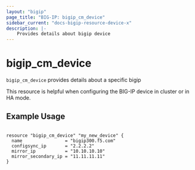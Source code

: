 ```yaml
---
layout: "bigip"
page_title: "BIG-IP: bigip_cm_device"
sidebar_current: "docs-bigip-resource-device-x"
description: |-
    Provides details about bigip device
---
```


# bigip_cm_device

`bigip_cm_device` provides details about a specific bigip

This resource is helpful when configuring the BIG-IP device in cluster or in HA mode.
## Example Usage


```hcl

resource "bigip_cm_device" "my_new_device" {
  name                = "bigip300.f5.com"
  configsync_ip       = "2.2.2.2"
  mirror_ip           = "10.10.10.10"
  mirror_secondary_ip = "11.11.11.11"
}

```
